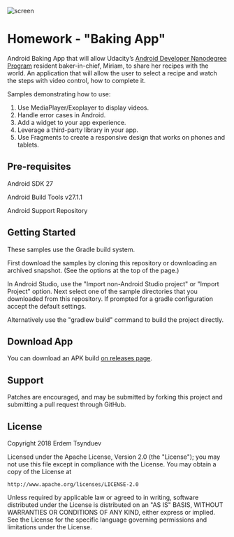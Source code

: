 ![screen](../master/art/promo_logo.png)

Homework - "Baking App"
=========================

Android Baking App that will allow Udacity’s [Android Developer Nanodegree Program](https://www.udacity.com/course/android-developer-nanodegree-by-google--nd801) resident baker-in-chief, 
Miriam, to share her recipes with the world. An application that will 
allow the user to select a recipe and watch 
the steps with video control, how to complete it.

Samples demonstrating how to use:
1. Use MediaPlayer/Exoplayer to display videos.
2. Handle error cases in Android.
3. Add a widget to your app experience.
4. Leverage a third-party library in your app.
5. Use Fragments to create a responsive design that works on phones and tablets.

Pre-requisites
--------------
Android SDK 27

Android Build Tools v27.1.1

Android Support Repository

Getting Started
---------------

These samples use the Gradle build system.

First download the samples by cloning this repository or downloading an archived
snapshot. (See the options at the top of the page.)

In Android Studio, use the "Import non-Android Studio project" or 
"Import Project" option. Next select one of the sample directories that you downloaded from this
repository.
If prompted for a gradle configuration accept the default settings. 

Alternatively use the "gradlew build" command to build the project directly.

Download App
---------------
You can download an APK build [on releases page](https://github.com/Erdemtsynduev/homework-bakingApp-androidApp/releases).

Support
-------
Patches are encouraged, and may be submitted by forking this project 
and submitting a pull request through GitHub. 

License
-------
Copyright 2018 Erdem Tsynduev

Licensed under the Apache License, Version 2.0 (the "License");
you may not use this file except in compliance with the License.
You may obtain a copy of the License at

    http://www.apache.org/licenses/LICENSE-2.0

Unless required by applicable law or agreed to in writing, software
distributed under the License is distributed on an "AS IS" BASIS,
WITHOUT WARRANTIES OR CONDITIONS OF ANY KIND, either express or implied.
See the License for the specific language governing permissions and
limitations under the License.